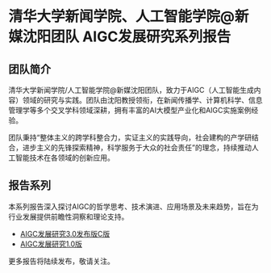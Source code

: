# 清华大学新闻学院、人工智能学院@新媒沈阳团队 AIGC发展研究系列报告

## 团队简介
清华大学新闻学院/人工智能学院@新媒沈阳团队，致力于AIGC（人工智能生成内容）领域的研究与实践。团队由沈阳教授领衔，在新闻传播学、计算机科学、信息管理学等多个交叉学科领域深耕，拥有丰富的AI大模型产业化和AIGC实施案例经验。

团队秉持“整体主义的跨学科整合力，实证主义的实践导向，社会建构的产学研结合，进步主义的先锋探索精神，科学服务于大众的社会责任”的理念，持续推动人工智能技术在各领域的创新应用。

## 报告系列
本系列报告深入探讨AIGC的哲学思考、技术演进、应用场景及未来趋势，旨在为行业发展提供前瞻性洞察和理论支持。

- [AIGC发展研究3.0发布版C版](https://github.com/thu-nmrc/AIGC-Development-Research-3.0/tree/main/%E7%AC%AC%E4%B8%89%E7%89%88)
- [AIGC发展研究1.0版](AIGC发展研究1.0版.md)

更多报告将陆续发布，敬请关注。

